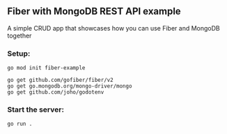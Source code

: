 ## Fiber with MongoDB REST API example

A simple CRUD app that showcases how you can use Fiber and MongoDB together

### Setup:

```
go mod init fiber-example

go get github.com/gofiber/fiber/v2
go get go.mongodb.org/mongo-driver/mongo
go get github.com/joho/godotenv
```

### Start the server:

```
go run .
```
